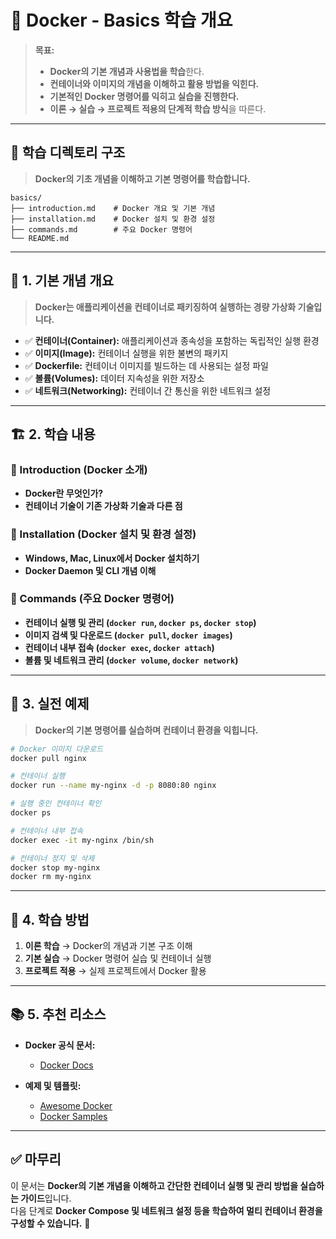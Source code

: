 # 📂 Docker - Basics 학습 개요

> **목표:**  
> - **Docker의 기본 개념과 사용법을 학습**한다.  
> - **컨테이너와 이미지의 개념을 이해하고 활용 방법을 익힌다.**  
> - **기본적인 Docker 명령어를 익히고 실습을 진행한다.**  
> - **이론 → 실습 → 프로젝트 적용의 단계적 학습 방식**을 따른다.  

---

## 📂 **학습 디렉토리 구조**  
> **Docker의 기초 개념을 이해하고 기본 명령어를 학습합니다.**  

```
basics/
├── introduction.md    # Docker 개요 및 기본 개념
├── installation.md    # Docker 설치 및 환경 설정
├── commands.md        # 주요 Docker 명령어
└── README.md
```

---

## 📖 **1. 기본 개념 개요**
> **Docker는 애플리케이션을 컨테이너로 패키징하여 실행하는 경량 가상화 기술입니다.**

- ✅ **컨테이너(Container):** 애플리케이션과 종속성을 포함하는 독립적인 실행 환경  
- ✅ **이미지(Image):** 컨테이너 실행을 위한 불변의 패키지  
- ✅ **Dockerfile:** 컨테이너 이미지를 빌드하는 데 사용되는 설정 파일  
- ✅ **볼륨(Volumes):** 데이터 지속성을 위한 저장소  
- ✅ **네트워크(Networking):** 컨테이너 간 통신을 위한 네트워크 설정  

---

## 🏗 **2. 학습 내용**
### 📌 Introduction (Docker 소개)
- **Docker란 무엇인가?**
- **컨테이너 기술이 기존 가상화 기술과 다른 점**

### 📌 Installation (Docker 설치 및 환경 설정)
- **Windows, Mac, Linux에서 Docker 설치하기**
- **Docker Daemon 및 CLI 개념 이해**

### 📌 Commands (주요 Docker 명령어)
- **컨테이너 실행 및 관리 (`docker run`, `docker ps`, `docker stop`)**
- **이미지 검색 및 다운로드 (`docker pull`, `docker images`)**
- **컨테이너 내부 접속 (`docker exec`, `docker attach`)**
- **볼륨 및 네트워크 관리 (`docker volume`, `docker network`)**

---

## 🚀 **3. 실전 예제**
> **Docker의 기본 명령어를 실습하며 컨테이너 환경을 익힙니다.**

```sh
# Docker 이미지 다운로드
docker pull nginx

# 컨테이너 실행
docker run --name my-nginx -d -p 8080:80 nginx

# 실행 중인 컨테이너 확인
docker ps

# 컨테이너 내부 접속
docker exec -it my-nginx /bin/sh

# 컨테이너 정지 및 삭제
docker stop my-nginx
docker rm my-nginx
```

---

## 🎯 **4. 학습 방법**
1. **이론 학습** → Docker의 개념과 기본 구조 이해  
2. **기본 실습** → Docker 명령어 실습 및 컨테이너 실행  
3. **프로젝트 적용** → 실제 프로젝트에서 Docker 활용  

---

## 📚 **5. 추천 리소스**
- **Docker 공식 문서:**  
  - [Docker Docs](https://docs.docker.com/)  

- **예제 및 템플릿:**  
  - [Awesome Docker](https://github.com/veggiemonk/awesome-docker)  
  - [Docker Samples](https://github.com/docker/docker-samples)  

---

## ✅ **마무리**
이 문서는 **Docker의 기본 개념을 이해하고 간단한 컨테이너 실행 및 관리 방법을 실습하는 가이드**입니다.  
다음 단계로 **Docker Compose 및 네트워크 설정 등을 학습하여 멀티 컨테이너 환경을 구성할 수 있습니다.** 🚀